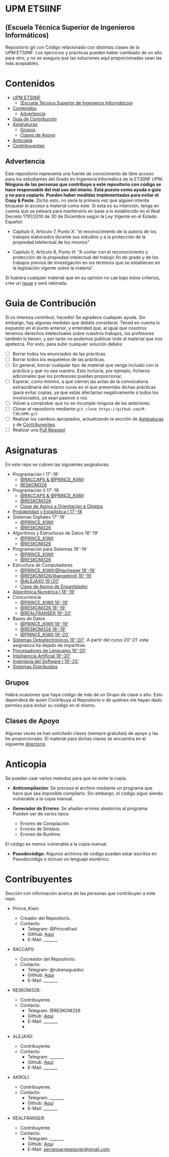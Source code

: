 # UPM ETSIINF
## (Escuela Técnica Superior de Ingenieros Informáticos)
Repositorio git con Código relacionado con distintas clases de la UPM:ETSIINF. Los ejercicios y prácticas pueden haber cambiado de un año para otro, y no se asegura que las soluciones aquí proporcionadas sean las más aceptables.

# Contenidos

- [UPM ETSIINF](#upm-etsiinf)
  - [(Escuela Técnica Superior de Ingenieros Informáticos)](#escuela-técnica-superior-de-ingenieros-informáticos)
- [Contenidos](#contenidos)
  - [Advertencia](#advertencia)
- [Guia de Contribución](#guia-de-contribución)
- [Asignaturas](#asignaturas)
  - [Grupos](#grupos)
  - [Clases de Apoyo](#clases-de-apoyo)
- [Anticopia](#anticopia)
- [Contribuyentes](#contribuyentes)
    
## Advertencia

Este repositorio representa una fuente de conocimiento de libre acceso para los estudiantes del Grado en Ingenieria Informática de la ETSIINF UPM. **Ninguna de las personas que contribuye a este repositorio con código se hace responsable del mal uso del mismo. Está puesto como ayuda o guía y no para copiarlo. Pueden haber medidas implementadas para evitar el Copy & Paste.** 
Dicho esto, no sería la primera vez que alguien intenta bloquear el acceso a material como éste. Si esta es su intención, tenga en cuenta que se peleará para mantenerlo en base a lo establecido en el Real Decreto 1791/2010 de 30 de Diciembre según la Ley Vigente en el Estado Español:

- Capitulo II, Artículo 7, Punto X: "el reconocimiento de la autoría de los trabajos elaborados durante sus estudios y a la protección de la propiedad intelectual de los mismos"

- Capitulo II, Artículo 8, Punto H: "A contar con el reconocimiento y protección de la propiedad intelectual del trabajo fin de grado y de los trabajos previos de investigación en los términos que se establecen en la legislación vigente sobre la materia".

Si hubiera cualquier material que en su opinión no cae bajo estos criterios, cree un [issue](https://github.com/M-T3K/UPM/issues) y será valorada. 

# Guia de Contribución

Si os interesa contribuir, hacedlo! Se agradece cualquier ayuda. Sin embargo, hay algunas medidas que debéis considerar. Tened en cuenta lo expuesto en el punto anterior, y entended que, al igual que nosotros tenemos derechos intelectuales sobre nuestros trabajos, los profesores también lo tienen, y por tanto no podemos publicar todo el material que nos apetezca. Por esto, para subir cualquier solución debéis:

- [ ] Borrar todos los enunciados de las prácticas.
- [ ] Borrar todos los esqueletos de las prácticas.
- [ ] En general, borrar cualquier tipo de material que venga incluido con la práctica y que no sea vuestro. Esto incluiría, por ejemplo, ficheros adicionales que los profesores puedan proporcionar.
- [ ] Esperar, como mínimo, a que cierren las actas de la convocatoria extraordinaria del mismo curso en el que presentáis dichas prácticas (para evitar copias, ya que estas afectarían negativamente a todos los involucrados, ya sean pasivos o no).
- [ ] Volver a comprobar que no se incumple ninguna de las anteriores.
- [ ] Clonar el repositorio mediante `git clone https://github.com/M-T3K/UPM.git`
- [ ] Realizar los cambios apropiados, actualizando la sección de [Asignaturas](#asignaturas) y de [Contribuyentes](#contribuyentes).
- [ ] Realizar una [Pull Request](https://github.com/M-T3K/UPM/pulls)

# Asignaturas

En este repo se cubren las siguientes asignaturas:
- Programación I 17'-18'
    - [@RACCAPS & @PRINCE_KIWII](https://github.com/M-T3K/UPM/tree/master/Programacion%20I)
    - [RESKOM326](https://github.com/RESKOM326/ETSIINFUPM/tree/a51c82d7f42102b1c78c75da417356762b1d9198/Primero/ProgramacionI)
- Programación II 17'-18
    - [@RACCAPS & @PRINCE_KIWII](https://github.com/RACAPPS/Programacion2UPM/tree/84eb1aebfcda4821ded464205df6900015e0c888)
    - [@RESKOM326](https://github.com/RESKOM326/ETSIINFUPM/tree/a51c82d7f42102b1c78c75da417356762b1d9198/Primero/ProgramacionII)
    - [Clase de Apoyo a Orientación a Objetos](https://github.com/M-T3K/UPM/tree/master/Clases%20de%20Apoyo/Objetos%20-%2024Abril2018)
- [Probabilidad y Estadística I 17'-18](https://github.com/RESKOM326/ETSIINFUPM/tree/a51c82d7f42102b1c78c75da417356762b1d9198/Primero/ProbabilidadI/)
- Sistemas Digitales 17'-18'
    - [@PRINCE_KIWII](https://github.com/M-T3K/UPM/tree/master/Sistemas%20Digitales)
    - [@RESKOM326](https://github.com/RESKOM326/ETSIINFUPM/tree/a51c82d7f42102b1c78c75da417356762b1d9198/Primero/SistemasDigitales/)
- Algoritmos y Estructuras de Datos 18'-19'
    - [@PRINCE_KIWII](https://github.com/M-T3K/UPM/tree/master/AlgoritmosEstructurasDeDatos)
    - [@RESKOM326](https://github.com/RESKOM326/ETSIINFUPM/tree/a51c82d7f42102b1c78c75da417356762b1d9198/Segundo/AED/aed)
- Programación para Sistemas 18'-19'
    - [@PRINCE_KIWII](https://github.com/M-T3K/UPM/tree/master/Programacion%20Para%20Sistemas)
    - [@RESKOM326](https://github.com/RESKOM326/ETSIINFUPM/tree/a51c82d7f42102b1c78c75da417356762b1d9198/Segundo/ProgSistemas)
- Estructura de Computadores
    - [@PRINCE_KIWII/@Hacheeee 18'-19'](https://github.com/M-T3K/UPM/tree/master/Estructura/Kiw2k19)
    - [@RESKOM326/@angiekroli 18'-19'](https://github.com/M-T3K/UPM/tree/master/Estructura/Reskom2k19)
    - [@ALEJAX0 19'/20'](https://github.com/M-T3K/UPM/tree/master/Estructura/Alejax2k20)
    - [Clase de Apoyo de Ensamblador](https://github.com/M-T3K/UPM/tree/master/Clases%20de%20Apoyo/Ensamblador-18Diciembre2021/)
- [Algorítmica Numérica I 18'-19'](https://github.com/M-T3K/UPM/tree/master/Algoritmica%20Numerica%20I/)
- Concurrencia
    - [@PRINCE_KIWII 18'-19'](https://github.com/M-T3K/UPM/tree/master/Concurrencia)
    - [@RESKOM326 18'-19'](https://github.com/RESKOM326/ETSIINFUPM/tree/a51c82d7f42102b1c78c75da417356762b1d9198/Segundo/Concurrencia)
    - [@REALFRANSER 19'-20'](https://github.com/realfranser/UPM/tree/concu2k20/Concurrencia/Practicas/2k20)
- Bases de Datos
    - [@PRINCE_KIWII 18'-19'](https://github.com/M-T3K/UPM/blob/master/Bases/Bases2k19/Kiw_AsociacionCervecera.java)
    - [@RESKOM326 18'-19'](https://github.com/M-T3K/UPM/blob/master/Bases/Bases2k19/Reskom_AsociacionCervecera.java)
    - [@PRINCE_KIWII 19'-20'](https://github.com/M-T3K/UPM/tree/master/Bases/Bases2k20)
- [Sistemas Optoelectrónicos 19'-20'](https://github.com/M-T3K/UPM/tree/master/SOE): A partir del curso 20'-21' esta asignatura ha dejado de impartirse.
- [Procesadores de Lenguajes 19'-20'](https://github.com/M-T3K/UPM/tree/master/PDL)
- [Inteligencia Artificial 19'-20'](https://github.com/M-T3K/UPM/tree/master/IA2K20)
- [Ingeniería del Software I 19'-20'](https://github.com/M-T3K/UPM/tree/master/IS1)
- [Sistemas Distribuidos](https://github.com/M-T3K/UPM/tree/master/SistemasDistribuidos/)

## Grupos
Habrá ocasiones que haya código de más de un Grupo de clase o año. Esto dependerá de quien Contribuya al Repositorio o de quiénes me hayan dado permiso para incluir su código en el mismo.

## Clases de Apoyo

Algunas veces se han solicitado clases (siempre gratuitas) de apoyo y las he proporcionado. El material para dichas clases se encuentra en el siguiente [directorio](https://github.com/M-T3K/UPM/tree/master/Clases%20de%20Apoyo).

# Anticopia

Se pueden usar varios metodos para que se evite la copia. 

- **Anticompilación**: Se procesa el archivo mediante un programa que hace que sea imposible compilarlo. Sin embargo, el código sigue siendo vulnerable a la copia manual. 

- **Generador de Errores**: Se añaden errores aleatorios al programa. Pueden ser de varios tipos:
    - Errores de Compilación.
    - Errores de Sintáxis.
    - Errores de Runtime.
  

El código es menos vulnerable a la copia manual.

- **Pseudocódigo**: Algunos archivos de código pueden estar escritos en Pseudocódigo o incluso un lenguaje esotérico.

# Contribuyentes

Sección con información acerca de las personas que contribuyen a este repo.

+ Prince_Kiwii: 
    + Creador del Repositorio.
    + Contacto:
        + Telegram: @PrinceKiwii
        + GitHub: [Aquí](https://github.com/M-T3K/)
        + E-Mail: _______

+ RACCAPS: 
    + Cocreador del Repositorio.
    + Contacto:
        + Telegram: @rubenaguadoc
        + GitHub: [Aquí](https://github.com/RACAPPS/)
        + E-Mail: _______
       
+ RESKOM326:
    + Contribuyente.
    + Contacto:
        + Telegram: @RESKOM326
        + Github: [Aquí](https://github.com/RESKOM326/)
        + E-Mail: _______
        + 

+ ALEJAX0:
    + Contribuyente.
    + Contacto:
        + Telegram: _______
        + Github: [Aquí](https://github.com/alexmartin1999)
        + E-Mail: _______

+ AKROLI:
    + Contribuyente.
    + Contacto:
        + Telegram: _______
        + Github: [Aquí](https://github.com/angiekroli)
        + E-Mail: _______

+ REALFRANSER:
    + Contribuyente.
    + Contacto:
        + Telegram: _______
        + Github: [Aquí](https://github.com/realfranser)
        + E-Mail: serranoarresejavier@gmail.com
